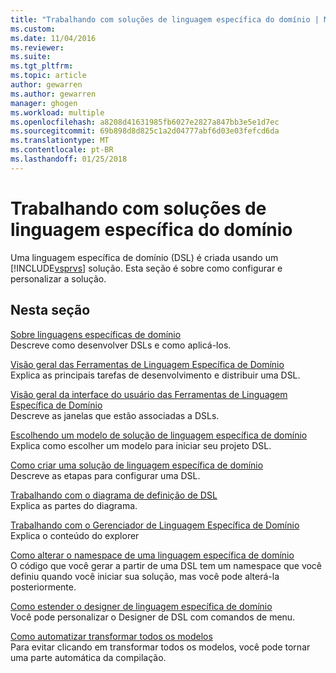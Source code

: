 ```yaml
---
title: "Trabalhando com soluções de linguagem específica do domínio | Microsoft Docs"
ms.custom: 
ms.date: 11/04/2016
ms.reviewer: 
ms.suite: 
ms.tgt_pltfrm: 
ms.topic: article
author: gewarren
ms.author: gewarren
manager: ghogen
ms.workload: multiple
ms.openlocfilehash: a8208d41631985fb6027e2827a847bb3e5e1d7ec
ms.sourcegitcommit: 69b898d8d825c1a2d04777abf6d03e03fefcd6da
ms.translationtype: MT
ms.contentlocale: pt-BR
ms.lasthandoff: 01/25/2018
---
```

# <a name="working-with-domain-specific-language-solutions"></a>Trabalhando com soluções de linguagem específica do domínio
Uma linguagem específica de domínio (DSL) é criada usando um [!INCLUDE[vsprvs](../code-quality/includes/vsprvs_md.md)] solução. Esta seção é sobre como configurar e personalizar a solução.  
  
## <a name="in-this-section"></a>Nesta seção  
 [Sobre linguagens específicas de domínio](../modeling/about-domain-specific-languages.md)  
 Descreve como desenvolver DSLs e como aplicá-los.  
  
 [Visão geral das Ferramentas de Linguagem Específica de Domínio](../modeling/overview-of-domain-specific-language-tools.md)  
 Explica as principais tarefas de desenvolvimento e distribuir uma DSL.  
  
 [Visão geral da interface do usuário das Ferramentas de Linguagem Específica de Domínio](../modeling/overview-of-the-domain-specific-language-tools-user-interface.md)  
 Descreve as janelas que estão associadas a DSLs.  
  
 [Escolhendo um modelo de solução de linguagem específica de domínio](../modeling/choosing-a-domain-specific-language-solution-template.md)  
 Explica como escolher um modelo para iniciar seu projeto DSL.  
  
 [Como criar uma solução de linguagem específica de domínio](../modeling/how-to-create-a-domain-specific-language-solution.md)  
 Descreve as etapas para configurar uma DSL.  
  
 [Trabalhando com o diagrama de definição de DSL](../modeling/working-with-the-dsl-definition-diagram.md)  
 Explica as partes do diagrama.  
  
 [Trabalhando com o Gerenciador de Linguagem Específica de Domínio](../modeling/working-with-the-domain-specific-language-explorer.md)  
 Explica o conteúdo do explorer  
  
 [Como alterar o namespace de uma linguagem específica de domínio](../modeling/how-to-change-the-namespace-of-a-domain-specific-language.md)  
 O código que você gerar a partir de uma DSL tem um namespace que você definiu quando você iniciar sua solução, mas você pode alterá-la posteriormente.  
  
 [Como estender o designer de linguagem específica de domínio](../modeling/how-to-extend-the-domain-specific-language-designer.md)  
 Você pode personalizar o Designer de DSL com comandos de menu.  
  
 [Como automatizar transformar todos os modelos](http://msdn.microsoft.com/b63cfe20-fe5e-47cc-9506-59b29bca768a)  
 Para evitar clicando em transformar todos os modelos, você pode tornar uma parte automática da compilação.
